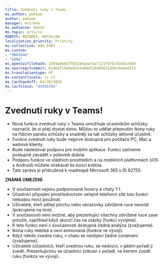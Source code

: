 ```yaml
---
title: Zvednutí ruky v Teams
ms.author: pebaum
author: pebaum
manager: mnirkhe
ms.audience: Admin
ms.topic: article
ROBOTS: NOINDEX, NOFOLLOW
localization_priority: Priority
ms.collection: Adm_O365
ms.custom:
- "9002646"
- "5086"
ms.openlocfilehash: 3d89a088d7f8d1881eafae7121f670c93dda7d84
ms.sourcegitcommit: bcd6df19adeb5e3a04e518a05621dd6c68da93f2
ms.translationtype: HT
ms.contentlocale: cs-CZ
ms.lasthandoff: 04/30/2020
ms.locfileid: "43955703"
---
```

# <a name="raise-your-hand-in-teams"></a>Zvednutí ruky v Teams!

- Nová funkce zvednutí ruky v Teams umožňuje účastníkům schůzky naznačit, že si přejí dostat slovo. Můžou to udělat přepnutím ikony ruky na řídícím panelu schůzky a snadněji se tak schůzky aktivně účastnit.
- Funkce zvednutí ruky bude nejprve dostupná pro počítače PC, Mac a webové klienty.
- Bude následovat podpora pro mobilní aplikace. Funkci začneme postupně zavádět v polovině dubna.
- Podporu funkce ve vládních prostředích a na mobilních platformách (iOS a Android) můžete očekávat ke konci května.
- Tato zpráva je přidružená k roadmapě Microsoft 365 s ID 62755.

**ZNÁMÁ OMEZENÍ**:

- V současnosti nejsou podporované hovory a chaty 1:1.
- Účastníci připojení prostřednictvím veřejné telefonní sítě tuto funkci nebudou moct používat.
- Uživatelé, kteří sdílejí plochu nebo obrazovky zdvižené ruce neuvidí (pracujeme na tom).
- V současnosti není možné, aby prezentující všechny zdvižené ruce zase položili, například když skončí čas na otázky (funkci vyvíjíme).
- K této funkci není v současnosti dostupná žádná analýza (zvažujeme).
- Ikona ruky nebliká a není animovaná (funkce ve vývoji).
- Když někdo zvedne ruku, v chatu se neobjeví žádné oznámení (zvažujeme).
- Uživatelé (účastníci), kteří zvednou ruku, se nedozví, v jakém pořadí ji zvedli. Prezentujícímu se účastníci zobrazí v pořadí, ve kterém zvedli ruku (funkce ve vývoji).
